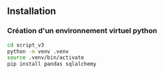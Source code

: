 

## Installation

### Création d'un environnement virtuel python

```bash
cd script_v3
python -m venv .venv
source .venv/bin/activate
pip install pandas sqlalchemy
```


